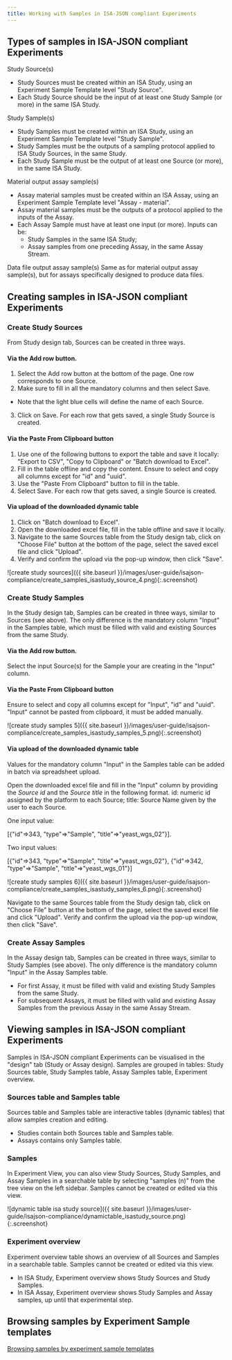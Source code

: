 ```yaml
---
title: Working with Samples in ISA-JSON compliant Experiments
---
```


## Types of samples in ISA-JSON compliant Experiments

Study Source(s)
* Study Sources must be created within an ISA Study, using an Experiment Sample Template level "Study Source".
* Each Study Source should be the input of at least one Study Sample (or more) in the same ISA Study.

Study Sample(s)
* Study Samples must be created within an ISA Study, using an Experiment Sample Template level "Study Sample".
* Study Samples must be the outputs of a sampling protocol applied to ISA Study Sources, in the same Study.
* Each Study Sample must be the output of at least one Source (or more), in the same ISA Study.

Material output assay sample(s)
* Assay material samples must be created within an ISA Assay, using an Experiment Sample Template level "Assay - material".
* Assay material samples must be the outputs of a protocol applied to the inputs of the Assay.
* Each Assay Sample must have at least one input (or more). Inputs can be:
    * Study Samples in the same ISA Study;
    * Assay samples from one preceding Assay, in the same Assay Stream.

Data file output assay sample(s)
Same as for material output assay sample(s), but for assays specifically designed to produce data files.


## Creating samples in ISA-JSON compliant Experiments

### Create Study Sources
From Study design tab, Sources can be created in three ways.

#### Via the Add row button.
1. Select the Add row button at the bottom of the page. One row corresponds to one Source.
2. Make sure to fill in all the mandatory columns and then select Save.
* Note that the light blue cells will define the name of each Source.
3. Click on Save. For each row that gets saved, a single Study Source is created.

#### Via the Paste From Clipboard button
1. Use one of the following buttons to export the table and save it locally: "Export to CSV", "Copy to Clipboard" or "Batch download to Excel".
2. Fill in the table offline and copy the content. Ensure to select and copy all columns except for "id" and "uuid".
3. Use the "Paste From Clipboard" button to fill in the table.
4. Select Save. For each row that gets saved, a single Source is created.

#### Via upload of the downloaded dynamic table
1. Click on "Batch download to Excel".
2. Open the downloaded excel file, fill in the table offline and save it locally.
3. Navigate to the same Sources table from the Study design tab, click on "Choose File" button at the bottom of the page, select the saved excel file and click "Upload".
4. Verify and confirm the upload via the pop-up window, then click "Save".

![create study sources]({{ site.baseurl }}/images/user-guide/isajson-compliance/create_samples_isastudy_source_4.png){:.screenshot}

### Create Study Samples
In the Study design tab, Samples can be created in three ways, similar to Sources (see above). The only difference is the mandatory column "Input" in the Samples table, which must be filled with valid and existing Sources from the same Study.

#### Via the Add row button.
Select the input Source(s) for the Sample your are creating in the "Input" column.

#### Via the Paste From Clipboard button
Ensure to select and copy all columns except for "Input", "id" and "uuid". "Input" cannot be pasted from clipboard, it must be added manually.

![create study samples 5]({{ site.baseurl }}/images/user-guide/isajson-compliance/create_samples_isastudy_samples_5.png){:.screenshot}

#### Via upload of the downloaded dynamic table
Values for the mandatory column "Input" in the Samples table can be added in batch via spreadsheet upload.

Open the downloaded excel file and fill in the "Input" column by providing the *Source id* and the *Source title* in the following format. id: numeric id assigned by the platform to each Source; title: Source Name given by the user to each Source.

One input value:

[{"id"=>343, "type"=>"Sample", "title"=>"yeast_wgs_02"}].

Two input values:

[{"id"=>343, "type"=>"Sample", "title"=>"yeast_wgs_02"}, {"id"=>342, "type"=>"Sample", "title"=>"yeast_wgs_01"}]

![create study samples 6]({{ site.baseurl }}/images/user-guide/isajson-compliance/create_samples_isastudy_samples_6.png){:.screenshot}

Navigate to the same Sources table from the Study design tab, click on "Choose File" button at the bottom of the page, select the saved excel file and click "Upload". Verify and confirm the upload via the pop-up window, then click "Save".

### Create Assay Samples
In the Assay design tab, Samples can be created in three ways, similar to Study Samples (see above). The only difference is the mandatory column "Input" in the Assay Samples table.
* For first Assay, it must be filled with valid and existing Study Samples from the same Study.
* For subsequent Assays, it must be filled with valid and existing Assay Samples from the previous Assay in the same Assay Stream.


## Viewing samples in ISA-JSON compliant Experiments
Samples in ISA-JSON compliant Experiments can be visualised in the "design" tab (Study or Assay design). Samples are grouped in tables: Study Sources table, Study Samples table, Assay Samples table, Experiment overview.

### Sources table and Samples table
Sources table and Samples table are interactive tables (dynamic tables) that allow samples creation and editing.
* Studies contain both Sources table and Samples table.
* Assays contains only Samples table.

### Samples
In Experiment View, you can also view Study Sources, Study Samples, and Assay Samples in a searchable table by selecting "samples (n)" from the tree view on the left sidebar. Samples cannot be created or edited via this view.

![dynamic table isa study source]({{ site.baseurl }}/images/user-guide/isajson-compliance/dynamictable_isastudy_source.png){:.screenshot}

### Experiment overview
Experiment overview table shows an overview of all Sources and Samples in a searchable table. Samples cannot be created or edited via this view.
* In ISA Study, Experiment overview shows Study Sources and Study Samples.
* In ISA Assay, Experiment overview shows Study Samples and Assay samples, up until that experimental step.

## Browsing samples by Experiment Sample templates
[Browsing samples by experiment sample templates](browsing#browsing-samples-by-experiment-sample-templates)

